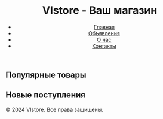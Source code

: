 <!DOCTYPE html>
<html lang="en">
<head>
    <meta charset="UTF-8">
    <meta name="viewport" content="width=device-width, initial-scale=1.0">
    <title>VIstore - Ваш магазин</title>
    <style>
        /* Ваши стили здесь */
    </style>
</head>
<body>
    <header>
        <h1>VIstore - Ваш магазин</h1>
        <nav>
            <ul>
                <li><a href="#">Главная</a></li>
                <li><a href="#">Объявления</a></li>
                <li><a href="#">О нас</a></li>
                <li><a href="#">Контакты</a></li>
            </ul>
        </nav>
    </header>
    <main>
        <section>
            <h2>Популярные товары</h2>
            <!-- Здесь будут ваши товары -->
        </section>
        <section>
            <h2>Новые поступления</h2>
            <!-- Здесь будут новые товары -->
        </section>
    </main>
    <footer>
        <p>&copy; 2024 VIstore. Все права защищены.</p>
    </footer>
</body>
</html>
